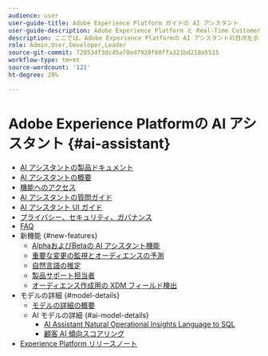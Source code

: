 ```yaml
---
audience: user
user-guide-title: Adobe Experience Platform ガイドの AI アシスタント
user-guide-description: Adobe Experience Platform と Real-Time Customer Data Platform で AI アシスタントを使用して、ワークフローを迅速化する方法を説明します。
description: ここでは、Adobe Experience Platformの AI アシスタントの目次を示します。
role: Admin,User,Developer,Leader
source-git-commit: 720534f3dc45a70ed7928f60ffa321bd218a5515
workflow-type: tm+mt
source-wordcount: '121'
ht-degree: 28%

---
```



# Adobe Experience Platformの AI アシスタント {#ai-assistant}

* [AI アシスタントの製品ドキュメント](landing.md)
* [AI アシスタントの概要](home.md)
* [機能へのアクセス](access.md)
* [AI アシスタントの質問ガイド](questions.md)
* [AI アシスタント UI ガイド](ui-guide.md)
* [プライバシー、セキュリティ、ガバナンス](privacy.md)
* [FAQ](faq.md)
* 新機能 {#new-features}
   * [AlphaおよびBetaの AI アシスタント機能](./new-features/alpha-beta.md)
   * [重要な変更の監視とオーディエンスの予測](./new-features/audience-forecasting.md)
   * [自然言語の推定](./new-features/natural-language.md)
   * [製品サポート担当者](./new-features/customer-support.md)
   * [オーディエンス作成用の XDM フィールド検出](./new-features/xdm-field-discovery.md)
* モデルの詳細 {#model-details}
   * [モデルの詳細の概要](./model-details/overview.md)
   * AI モデルの詳細 {#ai-model-details}
      * [AI Assistant Natural Operational Insights Language to SQL](./model-details/ai-model-details/natural-language-to-sql.md)
      * [顧客 AI 傾向スコアリング](./model-details/ai-model-details/customer-ai.md)
* [Experience Platform リリースノート](https://experienceleague.adobe.com/ja/docs/experience-platform/release-notes/latest)

